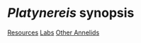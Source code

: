 # *Platynereis* synopsis

[Resources](resources.md)
[Labs](labs.md)
[Other Annelids](other_annelids.md)
